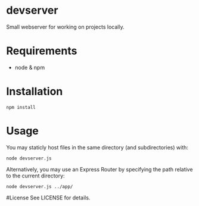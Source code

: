 # devserver
Small webserver for working on projects locally.

# Requirements
  - node & npm

# Installation
```
npm install
```

# Usage
You may staticly host files in the same directory (and subdirectories) with:
```
node devserver.js
```

Alternatively, you may use an Express Router by specifying the path relative to the current directory:
```
node devserver.js ../app/
```

#License
See LICENSE for details.
